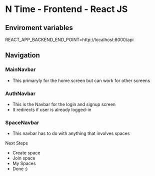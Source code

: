# N Time - Frontend - React JS

## Enviroment variables
REACT_APP_BACKEND_END_POINT=http://localhost:8000/api

## Navigation

### MainNavbar
- This primaryly for the home screen but can work for other screens

### AuthNavbar
- This is the Navbar for the login and signup screen 
- It redirects if user is already logged-in

### SpaceNavbar
- This navbar has to do with anything that involves spaces

Next Steps
- Create space
- Join space
- My Spaces
- Done :)